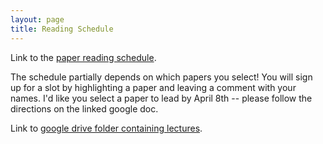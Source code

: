 ```yaml
---
layout: page
title: Reading Schedule
---
```


Link to the [paper reading schedule](https://docs.google.com/document/d/1KOqo3h1Ly7PgW6Fsj0F0TmA-xg2WOIweY6wLP9OkX8o/edit).  

The schedule partially depends on which papers you select!  You will sign up
for a slot by highlighting a paper and leaving a comment with your names.  I'd
like you select a paper to lead by April 8th -- please follow the directions on
the linked google doc.

Link to [google drive folder containing lectures](https://drive.google.com/open?id=16yuNOrtW1pv4-vFHRCb4DPHJaO2bJM7J).



